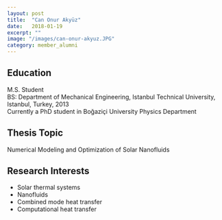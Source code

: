 ```yaml
---
layout: post
title:  "Can Onur Akyüz"
date:   2018-01-19
excerpt: ""
image: "/images/can-onur-akyuz.JPG"
category: member_alumni
---
```


## Education
M.S. Student <br>
BS: Department of Mechanical Engineering, Istanbul Technical University, Istanbul, Turkey, 2013    <br>
Currently a PhD student in Boğaziçi University Physics Department <br>

## Thesis Topic
Numerical Modeling and Optimization of Solar Nanofluids

## Research Interests
- Solar thermal systems
- Nanofluids
- Combined mode heat transfer
- Computational heat transfer
